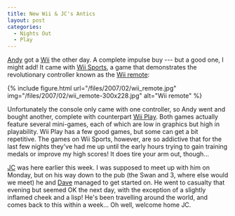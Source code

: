 ```yaml
---
title: New Wii & JC's Antics
layout: post
categories:
  - Nights Out
  - Play
---
```

[Andy](https://pictures.scholesmafia.co.uk/index.php/?profile=30) got a [Wii](https://wii.com/) the other day. A complete impulse buy --- but a good one, I might add! It came with [Wii Sports](http://wii.nintendo.com/software_wiisports.jsp), a game that demonstrates the revolutionary controller known as the [Wii remote](https://www.nintendo.co.uk/Wii/Accessories/Accessories-Wii-Nintendo-UK-626430.html):

{% include figure.html url="/files/2007/02/wii_remote.jpg" img="/files/2007/02/wii_remote-300x228.jpg" alt="Wii remote" %}

Unfortunately the console only came with one controller, so Andy went and bought another, complete with counterpart [Wii Play](https://www.nintendo.co.uk/Games/Wii/Wii-Play-283949.html). Both games actually feature several mini-games, each of which are low in graphics but high in playability. Wii Play has a few good games, but some can get a bit repetitive. The games on Wii Sports, however, are so addictive that for the last few nights they've had me up until the early hours trying to gain training medals or improve my high scores! It does tire your arm out, though...

[JC](https://pictures.scholesmafia.co.uk/index.php/?profile=35) was here earlier this week. I was supposed to meet up with him on Monday, but on his way down to the pub (the Swan and 3, where else would we meet) he and [Dave](https://pictures.scholesmafia.co.uk/index.php/?profile=39) managed to get started on. He went to casualty that evening but seemed OK the next day, with the exception of a slightly inflamed cheek and a lisp! He's been travelling around the world, and comes back to this within a week... Oh well, welcome home JC.
